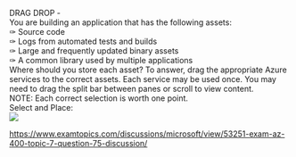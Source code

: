 DRAG DROP -<br/>You are building an application that has the following assets:<br/>✑ Source code<br/>✑ Logs from automated tests and builds<br/>✑ Large and frequently updated binary assets<br/>✑ A common library used by multiple applications<br/>Where should you store each asset? To answer, drag the appropriate Azure services to the correct assets. Each service may be used once. You may need to drag the split bar between panes or scroll to view content.<br/>NOTE: Each correct selection is worth one point.<br/>Select and Place:<br/><img src="https://www.examtopics.com/assets/media/exam-media/04257/0036800001.png" class="in-exam-image"/><br/><p><a href="https://www.examtopics.com/discussions/microsoft/view/53251-exam-az-400-topic-7-question-75-discussion/">https://www.examtopics.com/discussions/microsoft/view/53251-exam-az-400-topic-7-question-75-discussion/</a></p><script src="https://giscus.app/client.js"                    data-repo="azsamples/az204"                    data-repo-id="R_kgDOMRXzDQ"                    data-category="General"                    data-category-id="DIC_kwDOMRXzDc4Cgi27"                    data-mapping="pathname"                    data-strict="0"                    data-reactions-enabled="0"                    data-emit-metadata="0"                    data-input-position="bottom"                    data-theme="preferred_color_scheme"                    data-lang="en"                    crossorigin="anonymous"                    async>                    </script>